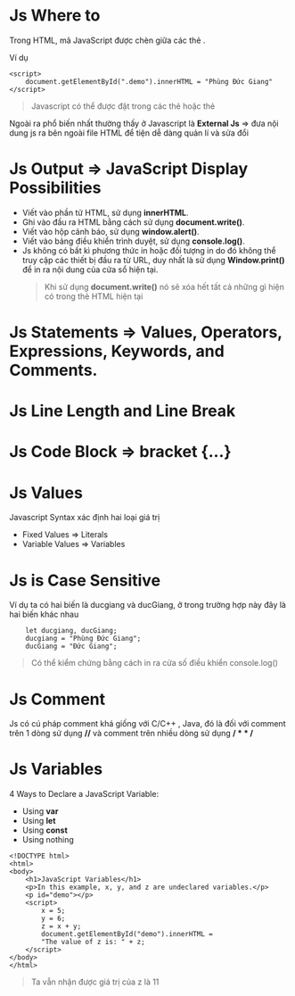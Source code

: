 # Js Where to

Trong HTML, mã JavaScript được chèn giữa các thẻ <script> và </script>.

Ví dụ

```
<script>
    document.getElementById(".demo").innerHTML = "Phùng Đức Giang"
</script>
```

> Javascript có thể được đặt trong các thẻ <head> hoặc thẻ <body>

Ngoài ra phổ biến nhất thường thấy ở Javascript là **External Js** => đưa nội dung js ra bên ngoài file HTML để tiện dễ dàng quản lí và sửa đổi

# Js Output => JavaScript Display Possibilities

- Viết vào phần tử HTML, sử dụng **innerHTML**.
- Ghi vào đầu ra HTML bằng cách sử dụng **document.write()**.
- Viết vào hộp cảnh báo, sử dụng **window.alert()**.
- Viết vào bảng điều khiển trình duyệt, sử dụng **console.log()**.
- Js không có bất kì phương thức in hoặc đối tượng in do đó không thể truy cập các thiết bị đầu ra từ URL, duy nhất là sử dụng **Window.print()** để in ra nội dung của cửa sổ hiện tại.
  > Khi sử dụng **document.write()** nó sẽ xóa hết tất cả những gì hiện có trong thẻ HTML hiện tại

# Js Statements => Values, Operators, Expressions, Keywords, and Comments.

# Js Line Length and Line Break

# Js Code Block => bracket {...}

# Js Values

Javascript Syntax xác định hai loại giá trị

- Fixed Values => Literals
- Variable Values => Variables

# Js is Case Sensitive

Ví dụ ta có hai biến là ducgiang và ducGiang, ở trong trường hợp này đây là hai biến khác nhau

```
    let ducgiang, ducGiang;
    ducgiang = "Phùng Đức Giang";
    ducGiang = "Đức Giang";
```

> Có thể kiểm chứng bằng cách in ra cửa số điều khiển console.log()

# Js Comment

Js có cú pháp comment khá giống với C/C++ , Java, đó là đối với comment trên 1 dòng sử dụng **//** và comment trên nhiều dòng sử dụng **/ \* \* /**

# Js Variables

4 Ways to Declare a JavaScript Variable:

- Using **var**
- Using **let**
- Using **const**
- Using nothing

```
<!DOCTYPE html>
<html>
<body>
    <h1>JavaScript Variables</h1>
    <p>In this example, x, y, and z are undeclared variables.</p>
    <p id="demo"></p>
    <script>
        x = 5;
        y = 6;
        z = x + y;
        document.getElementById("demo").innerHTML =
        "The value of z is: " + z;
    </script>
</body>
</html>
```

> Ta vẫn nhận được giá trị của z là 11

